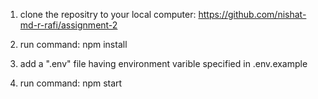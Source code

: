 1. clone the repositry to your local computer: https://github.com/nishat-md-r-rafi/assignment-2

2. run command: npm install

3. add a ".env" file having environment varible specified in .env.example

4. run command: npm start
